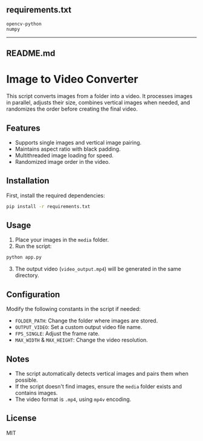 ## requirements.txt

```
opencv-python
numpy
```

---

## README.md

# Image to Video Converter

This script converts images from a folder into a video. It processes images in parallel, adjusts their size, combines vertical images when needed, and randomizes the order before creating the final video.

## Features

- Supports single images and vertical image pairing.
- Maintains aspect ratio with black padding.
- Multithreaded image loading for speed.
- Randomized image order in the video.

## Installation

First, install the required dependencies:

```sh
pip install -r requirements.txt
```

## Usage

1. Place your images in the `media` folder.
2. Run the script:

```sh
python app.py
```

3. The output video (`video_output.mp4`) will be generated in the same directory.

## Configuration

Modify the following constants in the script if needed:

- `FOLDER_PATH`: Change the folder where images are stored.
- `OUTPUT_VIDEO`: Set a custom output video file name.
- `FPS_SINGLE`: Adjust the frame rate.
- `MAX_WIDTH` & `MAX_HEIGHT`: Change the video resolution.

## Notes

- The script automatically detects vertical images and pairs them when possible.
- If the script doesn't find images, ensure the `media` folder exists and contains images.
- The video format is `.mp4`, using `mp4v` encoding.

## License

MIT
